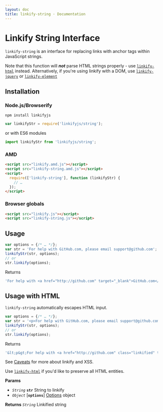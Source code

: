 ```yaml
---
layout: doc
title: linkify-string · Documentation
---
```


# Linkify String Interface

`linkify-string` is an interface for replacing links with anchor tags within
JavaScript strings.

Note that this function will ***not*** parse HTML strings properly - use
[`linkify-html`](linkify-html.html) instead. Alternatively, if you're using
linkify with a DOM, use [`linkify-jquery`](linkify-html.html) or
[`linkify-element`](linkify-element.html)


## Installation

### Node.js/Browserify

```
npm install linkifyjs
```

```js
var linkifyStr = require('linkifyjs/string');
```
or with ES6 modules

```js
import linkifyStr from 'linkifyjs/string';
```

### AMD

```html
<script src="linkify.amd.js"></script>
<script src="linkify-string.amd.js"></script>
<script>
  require(['linkify-string'], function (linkifyStr) {
    // …
  });
</script>
```

### Browser globals

```html
<script src="linkify.js"></script>
<script src="linkify-string.js"></script>
```

## Usage

```js
var options = {/* … */};
var str = 'For help with GitHub.com, please email support@github.com';
linkifyStr(str, options);
// or
str.linkify(options);
```

Returns

```js
'For help with <a href="http://github.com" target="_blank">GitHub.com</a>, please email <a href="mailto:support@github.com">support@github.com</a>'
```

## Usage with HTML

`linkify-string` automatically escapes HTML input.

```js
var options = {/* … */};
var str = '<p>For help with GitHub.com, please email support@github.com</p>';
linkifyStr(str, options);
// or
str.linkify(options);
```

Returns

```js
'&lt;p&gt;For help with <a href="http://github.com" class="linkified" target="_blank">GitHub.com</a>, please email <a href="mailto:support@github.com" class="linkified">support@github.com</a>&lt;/p&gt;'
```

See [Caveats](caveats.html#cross-site-scripting) for more about linkify and XSS.

Use [`linkify-html`](linkify-html.html) if you'd like to preserve all HTML
entities.

**Params**

* _`String`_ **`str`** String to linkify
* _`Object`_ [**`options`**] [Options](options.html) object

**Returns** _`String`_ Linkified string

